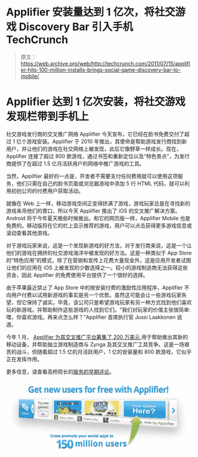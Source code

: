 # Applifier 安装量达到 1 亿次，将社交游戏 Discovery Bar 引入手机 TechCrunch

> 原文：<https://web.archive.org/web/http://techcrunch.com/2011/07/15/applifier-hits-100-million-installs-brings-social-game-discovery-bar-to-mobile/>

# Applifier 达到 1 亿次安装，将社交游戏发现栏带到手机上

社交游戏发行商的交叉推广网络 Applifier 今天宣布，它已经在脸书免费交付了超过 1 亿个游戏安装。Applifier 于 2010 年推出，其使命是帮助游戏发行商找到新用户，并让他们的游戏在社交网络上被发现，此后它像野草一样成长。现在，Applifier 连接了超过 800 款游戏，通过书签和重新定位以及“特色景点”，为发行商提供了在超过 1.5 亿月活跃用户的网络中推广游戏的工具。

当然，Applifier 最好的一点是，开发者不需要支付任何费用就可以使用这项服务，他们只需在自己的脸书页面或浏览器游戏中添加 5 行 HTML 代码，就可以利用初创公司的付费用户获取活动。

就像在 Web 上一样，移动游戏空间正变得挤满了游戏，游戏玩家总是在寻找新的游戏来吊他们的胃口，所以今天 Applifier 推出了 iOS 的交叉推广解决方案。Android 将于今年夏天晚些时候推出。和它的网页版一样，Applifier Mobile 也是免费的。移动版将在它的栏上显示推荐的游戏，用户可以点击获得更多游戏信息或滚动查看其他游戏。

对于游戏玩家来说，这是一个发现新游戏的好方法，对于发行商来说，这是一个让他们的游戏在拥挤的社交游戏海洋中被发现的好方法。这是一种类似于 App Store 的“特色应用”的模式，除了在营销和宣传上花费大量现金外，这是应用开发者试图让他们的应用在 iOS 上被发现的少数选择之一。较小的游戏制造商无法获得这些资金，因此 Applifier 的免费使用平台提供了一个很好的选择。

由于苹果最近禁止了 App Store 中的按安装付费的激励性应用程序，Applifier 不向用户付费以试用新游戏的事实是另一个优势。虽然这可能会让一些游戏玩家失望，但它保持了诚实。毕竟，该公司只是希望游戏玩家有另一种方式找到他们喜欢玩的新游戏。并帮助制作这些游戏的人找到它们。“我们对玩家的价值主张很简单:嘿，你喜欢游戏。再来点怎么样？”Applifier 首席执行官 Jussi Laakkonen 说道。

今年 1 月， [Applifier 为其交叉推广平台筹集了 200 万美元](https://web.archive.org/web/20230203034520/https://techcrunch.com/2011/02/01/finlands-applifier-grabs-2-million-in-funding/),用于帮助推出其新的移动设备，并帮助独立游戏制造商与 Zynga 及其交叉推广工具竞争。这是一场艰苦的战斗，但随着超过 1.5 亿的月活跃用户，1 亿的安装量和 800 款游戏，它似乎正在发挥作用。

更多信息，请查看高桥院长的[服务的早期评论](https://web.archive.org/web/20230203034520/http://venturebeat.com/2010/09/09/applifier-cross-promotes-facebook-games-for-rebel-alliance-of-small-game-developers/)。

[![](img/2c506618dc7065b497ad946f22b2b7c9.png "applifier_bar_promo_white_bg")](https://web.archive.org/web/20230203034520/https://techcrunch.com/wp-content/uploads/2011/07/applifier_bar_promo_white_bg.png)